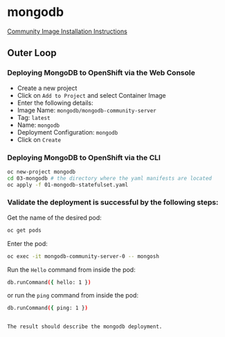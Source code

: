 # mongodb

[Community Image Installation Instructions](https://www.mongodb.com/docs/manual/tutorial/install-mongodb-community-with-docker/#std-label-docker-mongodb-community-install)

## Outer Loop

### Deploying MongoDB to OpenShift via the Web Console

- Create a new project
- Click on `Add to Project` and select Container Image
- Enter the following details:
- Image Name: `mongodb/mongodb-community-server`
- Tag: `latest`
- Name: `mongodb`
- Deployment Configuration: `mongodb`
- Click on `Create`

### Deploying MongoDB to OpenShift via the CLI

```bash
oc new-project mongodb
cd 03-mongodb # the directory where the yaml manifests are located
oc apply -f 01-mongodb-statefulset.yaml
```

### Validate the deployment is successful by the following steps:

Get the name of the desired pod:

```bash
oc get pods
```

Enter the pod:

```bash
oc exec -it mongodb-community-server-0 -- mongosh
```

Run the `Hello` command from inside the pod:

```bash
db.runCommand({ hello: 1 })
```

or run the `ping` command from inside the pod:

```bash
db.runCommand({ ping: 1 })


The result should describe the mongodb deployment.

```
